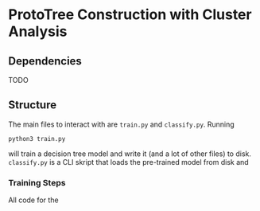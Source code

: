 # ProtoTree Construction with Cluster Analysis

## Dependencies

TODO

## Structure

The main files to interact with are `train.py` and `classify.py`. Running 

```shell
python3 train.py
```

will train a decision tree model and write it (and a lot of other files) to 
disk. `classify.py` is a CLI skript that loads the pre-trained model from disk 
and 

### Training Steps

All code for the 